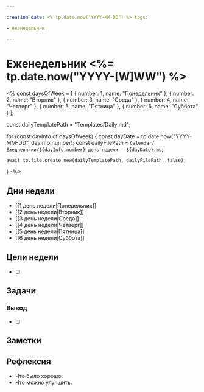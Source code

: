 ```yaml
---

creation date: <% tp.date.now("YYYY-MM-DD") %> tags:

- еженедельник

---
```


# Еженедельник <%= tp.date.now("YYYY-[W]WW") %>

<% const daysOfWeek = 
[ { number: 1, name: "Понедельник" },
{ number: 2, name: "Вторник" },
{ number: 3, name: "Среда" },
{ number: 4, name: "Четверг" },
{ number: 5, name: "Пятница" },
{ number: 6, name: "Суббота" } ];

const dailyTemplatePath = "Templates/Daily.md";

for (const dayInfo of daysOfWeek)
{ const dayDate = tp.date.now("YYYY-MM-DD", dayInfo.number);
const dailyFilePath = `Calendar/Ежедневники/${dayInfo.number} день недели - ${dayDate}.md`;

```
await tp.file.create_new(dailyTemplatePath, dailyFilePath, false);
```

} -%>

## Дни недели

- [[1 день недели|Понедельник]]
- [[2 день недели|Вторник]]
- [[3 день недели|Среда]]
- [[4 день недели|Четверг]]
- [[5 день недели|Пятница]]
- [[6 день недели|Суббота]]

## Цели недели

- [ ]

## Задачи

### Вывод

- [ ]

## Заметки

## Рефлексия

- Что было хорошо:
- Что можно улучшить: